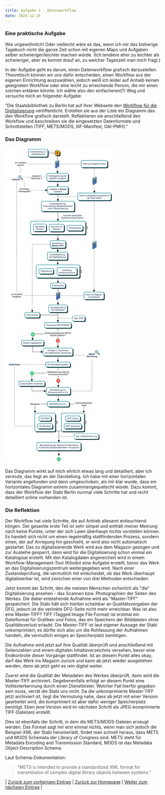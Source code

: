 ```yaml
---
title: Aufgabe 1 - Datenworkflow
date: 2024-12-15
---
```


### Eine praktische Aufgabe
Wie ungewöhnlich! Oder vielleicht wäre es das, wenn ich mir das bisherige Tagebuch nicht die ganze Zeit schon mit eigenen Maps und Aufgaben selber schwieriger/leichter machen würde. (Ich tendiere eher zu leichter als schwieriger, aber es kommt drauf an, zu welcher Tageszeit man mich fragt.)

In der Aufgabe geht es darum, einen Datenworkflow grafisch darzustellen. Theoretisch können wir uns dafür entscheiden, einen Workflow aus der eigenen Einrichtung auszuwählen, jedoch weiß ich leider auf Anhieb keinen geeigneten Workflow oder eine leicht zu erreichende Person, die mir einen solchen erklären könnte. Ich wähle also den einfacheren(?) Weg und versuche mich an folgender Aufgabe: 

"Die Staatsbibliothek zu Berlin hat auf ihrer Webseite den [Workflow für die Digitalisierung](https://digital.staatsbibliothek-berlin.de/ueber-digitalisierte-sammlungen/digiworkflow) veröffentlicht. Erstellen sie aus der Liste ein Diagramm das den Workflow grafisch darstellt. Reflektieren sie anschließend den Workflow und beschreiben sie die eingesetzten Datenformate und Schnittstellen (TIFF, METS/MODS, IIIF-Manifest, OAI-PMH)."

### Das Diagramm
![Datenworkflow](https://raw.githubusercontent.com/piaspios/datenformate/refs/heads/master/assets/images/workflow_long.png)

Das Diagramm wirkt auf mich ehrlich etwas lang und detailliert, aber ich vermute, das liegt an der Darstellung. Ich habe mit einer horizontalen Variante angefunden und dann umgeschoben, als mir klar wurde, dass ein horizontales Diagramm extrem zusammengequetscht würde. Dazu kommt, dass der Workflow der Stabi Berlin nunmal viele Schritte hat und recht detailliert online vorhanden ist.

### Die Reflektion
Der Workflow hat viele Schritte, die auf Anhieb allesamt einleuchtend klingen. Der gesamte erste Teil ist sehr simpel und enthält meiner Meinung nach keine Punkte, unter der sich Laien überhaupt nichts vorstellen können. Es handelt sich nicht um einen regelmäßig stattfindenden Prozess, sondern einen, der auf Anregung hin geschieht, er wird also nicht automatisch gestartet. Das zu digitalisierende Werk wird aus dem Magazin gezogen und zur Ausleihe gesperrt, dann wird für die Digitalisierung schon einmal ein Katalogisat erstellt. Mit den Katalogdaten angereichert wird in einem Workflow-Management-Tool (Kitodo) eine Aufgabe erstellt, bevor das Werk an das Digitalisierungszentrum weitergegeben wird. Nach einer Zustandsprüfung, die vermutlich mit entscheidet, ob das Werk überhaupt digitalisierbar ist, wird zwischen einer von drei Methoden entschieden.

Jetzt kommt der Schritt, den die meisten Menschen sicherlich als "die" Digitalisierung ansehen - das Scannen bzw. Photographien der Seiten des Werkes. Die dabei entstehende Aufnahme wird als "Master-TIFF" gespeichert. Die Stabi hält sich hierbei scheinbar an Qualitätsvorgaben der DFG, jedoch ist die verlinkte DFG-Seite nicht mehr erreichbar. Was ist also eine Master-TIFF? TIFF (Tagged Image File Format) ist erstmal ein Dateiformat für Grafiken und Fotos, das ein Speichern der Bilddateien ohne Qualitätsverlust erlaubt. Die Master-TIFF ist laut eigener Aussage der Stabi unkomprimiert, es dürfte sich also um die Rohfassung der Aufnahmen handeln, die vermutlich einiges an Speicherplatz benötigen.

Die Aufnahme wird jetzt auf ihre Qualität überprüft und anschließend mit Seitenzahlen und einem digitalen Inhaltsverzeichnis versehen, bevor eine Endkontrolle dieser Vorgänge stattfindet. Ist an diesem Punkt alles okay, darf das Werk ins Magazin zurück und kann ab jetzt wieder ausgeliehen werden, denn ab jetzt geht es rein digital weiter.

Zuerst wird die Qualität der Metadaten des Werkes überprüft, dann wird die Master-TIFF archiviert. Gegebenenfalls erfolgt an diesem Punkt eine Volltexterkennung durch einen Dienstleister. Welcher Fall hierfür gegeben sein muss, verrät die Stabi uns nicht. Da die unkomprimierte Master-TIFF jetzt archiviert ist, liegt die Vermutung nahe, dass ab jetzt mit einer Version gearbeitet wird, die komprimiert ist aber dafür weniger Speicherplatz benötigt. Eben jene Version wird im nächsten Schritt als JPEG-komprimierte TIFF-Datei(en) erstellt.

Dies ist ebenfalls der Schritt, in dem die METS/MODS-Dateien erzeugt werden. Das Format sagt mir erst einmal nichts, wenn man sich jedoch die Beispiel-XML der Stabi herunterlädt, findet man schnell heraus, dass METS und MODS Schemata der Library of Congress sind. METS steht für Metadata Encoding and Transmission Standard, MODS ist das Metadata Object Description Schema.

Laut Schema-Dokumentation:
> "METS is intended to provide a standardized XML format for transmission of complex digital library objects between systems."


| [Zurück zum vorherigen Eintrag](https://piaspios.github.io/datenformate/2024/12/14/tag4.html) | [Zurück zur Homepage](https://piaspios.github.io/datenformate/) | [Weiter zum nächsten Eintrag](URL) |
